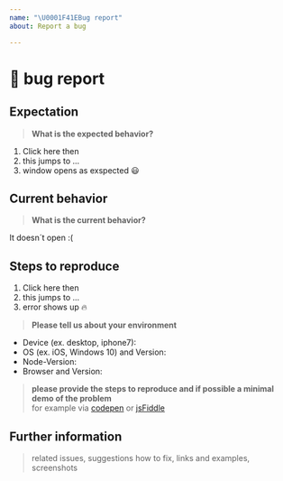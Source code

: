 ```yaml
---
name: "\U0001F41EBug report"
about: Report a bug

---
```


# 🐞 bug report

## Expectation
> **What is the expected behavior?**

1. Click here then
2. this jumps to ...
3. window opens as exspected 😃

## Current behavior
> **What is the current behavior?**

It doesn´t open :(

## Steps to reproduce

1. Click here then
2. this jumps to ...
3. error shows up 🔥

> **Please tell us about your environment**  

* Device (ex. desktop, iphone7):
* OS (ex. iOS, Windows 10) and Version: 
* Node-Version: 
* Browser and Version: 


> **please provide the steps to reproduce and if possible a minimal demo of the problem**  
for example via [codepen](https://codepen.io/pen/) or [jsFiddle](https://jsfiddle.net/)

## Further information
> related issues, suggestions how to fix, links and examples, screenshots
